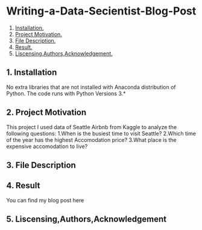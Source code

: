 # Writing-a-Data-Secientist-Blog-Post
1. [ Installation. ](#1)
2. [ Project Motivation. ](#2)
3. [ File Description. ](#3)
4. [ Result. ](#4)
5. [ Liscensing,Authors,Acknowledgement. ](#5)

<a name="1"></a>
## 1. Installation
No extra libraries that are not installed with Anaconda distribution of Python. The code runs with Python Versions 3.*

<a name="2"></a>
## 2. Project Motivation
This project I used data of Seattle Airbnb from Kaggle to analyze the following questions:
1.When is the busiest time to visit Seattle?
2.Which time of the year has the highest Accomodation price?
3.What place is the expensive accomodation to live?


<a name="3"></a>
## 3. File Description

<a name="4"></a>
## 4. Result
You can find my blog post here

<a name="5"></a>
## 5. Liscensing,Authors,Acknowledgement
